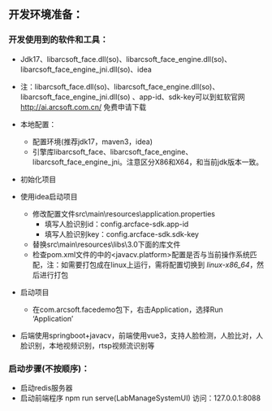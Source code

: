 ## 开发环境准备：

### 开发使用到的软件和工具：

* Jdk17、libarcsoft_face.dll(so)、libarcsoft_face_engine.dll(so)、libarcsoft_face_engine_jni.dll(so)、idea
* 注：libarcsoft_face.dll(so)、libarcsoft_face_engine.dll(so)、libarcsoft_face_engine_jni.dll(so)
  、app-id、sdk-key可以到虹软官网 http://ai.arcsoft.com.cn/ 免费申请下载


* 本地配置：
    * 配置环境(推荐jdk17，maven3，idea)
    * 引擎库libarcsoft_face、libarcsoft_face_engine、libarcsoft_face_engine_jni。注意区分X86和X64，和当前jdk版本一致。

* 初始化项目
* 使用idea启动项目
    * 修改配置文件src\main\resources\application.properties
        * 填写人脸识别id：config.arcface-sdk.app-id
        * 填写人脸识别key：config.arcface-sdk.sdk-key
    * 替换src\main\resources\libs\3.0下面的库文件
    * 检查pom.xml文件的<properties>中的<javacv.platform>配置是否与当前操作系统匹配，注：如需要打包成在linux上运行，需将配置切换到 *linux-x86_64*，然后进行打包

* 启动项目
    * 在com.arcsoft.facedemo包下，右击Application，选择Run ‘Application’

* 后端使用springboot+javacv，前端使用vue3，支持人脸检测，人脸比对，人脸识别，本地视频识别，rtsp视频流识别等

[//]: # (* 前端代码：)

[//]: # (    * https://github.com/itboyst/ArcSoftFaceDemoUI)


### 启动步骤(不按顺序)：
* 启动redis服务器
* 启动前端程序 npm run serve(LabManageSystemUI)  访问：127.0.0.1:8088